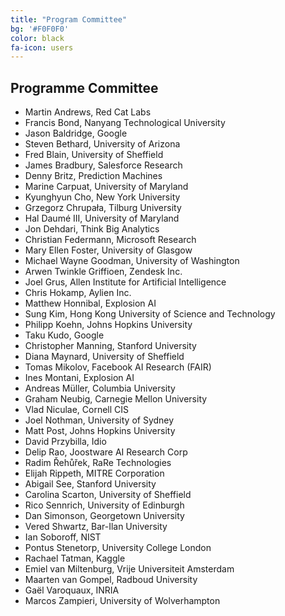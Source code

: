 ```yaml
---
title: "Program Committee"
bg: '#F0F0F0'
color: black
fa-icon: users
---
```


## Programme Committee

 - Martin Andrews, Red Cat Labs
 - Francis Bond, Nanyang Technological University
 - Jason Baldridge, Google
 - Steven Bethard, University of Arizona
 - Fred Blain, University of Sheffield
 - James Bradbury, Salesforce Research
 - Denny Britz, Prediction Machines
 - Marine Carpuat, University of Maryland
 - Kyunghyun Cho, New York University
 - Grzegorz Chrupała, Tilburg University
 - Hal Daumé III, University of Maryland
 - Jon Dehdari, Think Big Analytics
 - Christian Federmann, Microsoft Research
 - Mary Ellen Foster, University of Glasgow
 - Michael Wayne Goodman, University of Washington
 - Arwen Twinkle Griffioen, Zendesk Inc.
 - Joel Grus, Allen Institute for Artificial Intelligence
 - Chris Hokamp, Aylien Inc.
 - Matthew Honnibal, Explosion AI
 - Sung Kim, Hong Kong University of Science and Technology
 - Philipp Koehn, Johns Hopkins University
 - Taku Kudo, Google
 - Christopher Manning, Stanford University
 - Diana Maynard, University of Sheffield
 - Tomas Mikolov, Facebook AI Research (FAIR)
 - Ines Montani, Explosion AI
 - Andreas Müller, Columbia University
 - Graham Neubig, Carnegie Mellon University
 - Vlad Niculae, Cornell CIS
 - Joel Nothman, University of Sydney
 - Matt Post, Johns Hopkins University
 - David Przybilla, Idio
 - Delip Rao, Joostware AI Research Corp
 - Radim Řehůřek, RaRe Technologies
 - Elijah Rippeth, MITRE Corporation
 - Abigail See, Stanford University
 - Carolina Scarton, University of Sheffield
 - Rico Sennrich, University of Edinburgh
 - Dan Simonson, Georgetown University
 - Vered Shwartz, Bar-Ilan University
 - Ian Soboroff, NIST
 - Pontus Stenetorp, University College London
 - Rachael Tatman, Kaggle
 - Emiel van Miltenburg, Vrije Universiteit Amsterdam
 - Maarten van Gompel, Radboud University
 - Gaël Varoquaux, INRIA 
 - Marcos Zampieri, University of Wolverhampton
